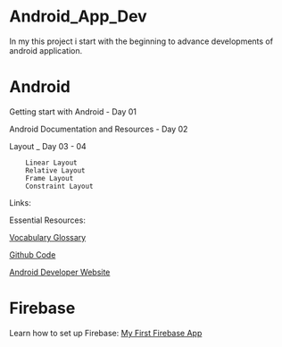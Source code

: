 # Android_App_Dev
In my this project i start with the beginning to advance developments of android application.


# Android

Getting start with Android - Day 01

Android Documentation and Resources - Day 02

Layout _ Day 03 - 04

  ``` 
      Linear Layout
      Relative Layout
      Frame Layout
      Constraint Layout
  ```


Links:

Essential Resources: 

[Vocabulary Glossary](https://developers.google.com/android/for-all/vocab-words/)

[Github Code](https://github.com/codepath/android_guides/wiki)

[Android Developer Website](https://developer.android.com/index.html)


# Firebase 
Learn how to set up Firebase:
[My First Firebase App](https://ammadshakoor.wordpress.com/2017/11/18/firebase-android/)
